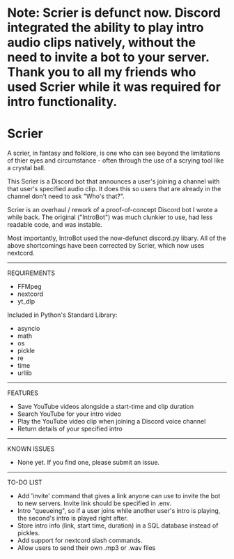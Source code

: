 # Note: Scrier is defunct now. Discord integrated the ability to play intro audio clips natively, without the need to invite a bot to your server. Thank you to all my friends who used Scrier while it was required for intro functionality.

# Scrier

A scrier, in fantasy and folklore, is one who can see beyond the limitations of thier eyes and circumstance - often through the use of a scrying tool like a crystal ball.

This Scrier is a Discord bot that announces a user's joining a channel with that user's specified audio clip. It does this so users that are already in the channel don't need to ask "Who's that?".

Scrier is an overhaul / rework of a proof-of-concept Discord bot I wrote a while back. The original ("IntroBot") was much clunkier to use, had less readable code, and was instable.

Most importantly, IntroBot used the now-defunct discord.py libary. All of the above shortcomings have been corrected by Scrier, which now uses nextcord.

-----------------------------------------------

REQUIREMENTS
  - FFMpeg
  - nextcord
  - yt_dlp
  
Included in Python's Standard Library:
  - asyncio
  - math
  - os
  - pickle
  - re
  - time
  - urllib
  
-----------------------------------------------
  
FEATURES
  - Save YouTube videos alongside a start-time and clip duration
  - Search YouTube for your intro video
  - Play the YouTube video clip when joining a Discord voice channel
  - Return details of your specified intro

-----------------------------------------------

KNOWN ISSUES
  - None yet. If you find one, please submit an issue.
  
-----------------------------------------------

TO-DO LIST
  - Add 'invite' command that gives a link anyone can use to invite the bot to new servers.
    Invite link should be specified in .env.
  - Intro "queueing", so if a user joins while another user's intro is playing, the second's intro is played right after.
  - Store intro info (link, start time, duration) in a SQL database instead of pickles.
  - Add support for nextcord slash commands.
  - Allow users to send their own .mp3 or .wav files
